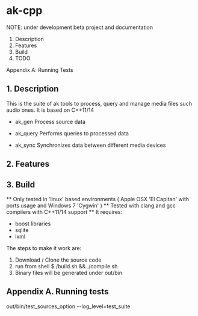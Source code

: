 # ak-cpp

NOTE: under development beta project and documentation


1. Description
2. Features
3. Build
5. TODO

Appendix A: Running Tests 



## 1. Description

This is the suite of ak tools to process, query and manage media files such audio ones.
It is based on C++11/14


* ak_gen
Process source data

* ak_query
Performs queries to processed data

* ak_sync
Synchronizes data between different media devices


## 2. Features



## 3. Build

** Only tested in 'linux' based environments ( Apple OSX 'El Capitan' with ports usage and Windows 7 'Cygwin' )
** Tested with clang and gcc compilers with C++11/14 support
** It requires:
   - boost libraries
   - sqlite
   - lxml

The steps to make it work are:

1. Download / Clone the source code 
2. run from shell
   $./build.sh && ./compile.sh
3. Binary files will be generated under out/bin




## Appendix A. Running tests

out/bin/test_sources_option --log_level=test_suite



